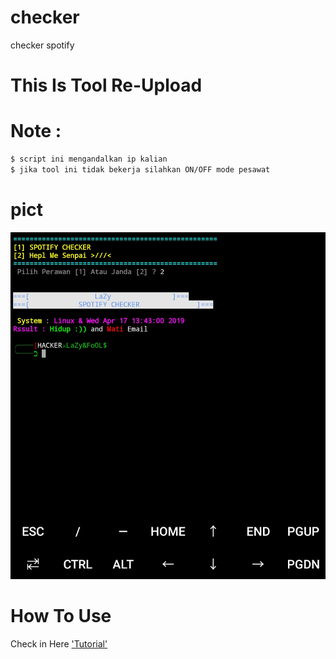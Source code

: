 # checker
checker spotify
# This Is Tool Re-Upload
# Note :
```bash
$ script ini mengandalkan ip kalian
$ jika tool ini tidak bekerja silahkan ON/OFF mode pesawat
```
# pict
![screnshoot](chc.jpg)

# How To Use 
Check in Here ['Tutorial'](https://www.thefoolnoob.zone.id)


